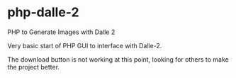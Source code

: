 # php-dalle-2
PHP to Generate Images with Dalle 2

Very basic start of PHP GUI to interface with Dalle-2.

The download button is not working at this point, looking for others to make the project better.
